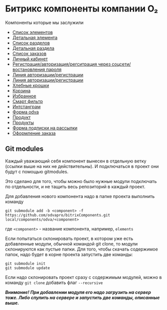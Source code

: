 # Битрикс компоненты компании O₂
Компоненты которые мы заслужили

- [Список элементов](/odva/elements/)
- [Детальная элемента](/odva/element/)
- [Список разделов](/odva/sections/)
- [Детальная раздела](/odva/section/)
- [Список заказов](/odva/orders/)
- [Личный кабинет](/odva/profile/)
- [Регистрация/авторизация/регситрация через соцсети/востановления пароля](/odva/auth/)
- [Линия авторизации/регистрации](/odva/authLine/)
- [Линия авторизации/регистрации](/odva/authLine/)
- [Хлебные крошки](/odva/breadcrumbs/)
- [Корзина](/odva/cart/)
- [Избранное](/odva/favorites/)
- [Смарт фильтр](/odva/filter/)
- [Интстанграм](/odva/instagram/)
- [Форма odva](/odva/odva.form/)
- [Продукт](/odva/product/)
- [Продукты](/odva/products/)
- [Форма подписки на рассылки](/odva/subscribe.form/)
- [Оформление заказа](/odva/order.make/)

## Git modules

Каждый уважающий себя компонент вынесен в отдельную ветку (ссылки выше на них не действительны).
И подключаться в проект они будут с помощью gitmodules.

Это сделано для того, чтобы можно было нужные модули подключать по отдельности, и не тащить весь репозиторий в каждый проект.

Для добавления нового компонента надо в папке проекта выполнить команду

```git submodule add -b <component> -f https://github.com/odvapro/bitrixComponents.git local/components/odva/<component>```

где ```<component>``` - название компонента, например, ```elements```

Если попытаться склонировать проект, в котором уже есть добавленные модули, обычной командой git clone,
то модули склонируются как пустые папки. Для того, чтобы скачать содержимое папок, надо будет в корне проекта запустить две команды:

```
git submodule init
git submodule update
```

Если надо склонировать проект сразу с содержимым модулей, можно в команду ```git clone``` добавить флаг ```--recursive```

***Внимание! При добавлении модуля его надо загрузить на сервер тоже. Либо спулить на сервере и запустить две команды, описанные выше.***
